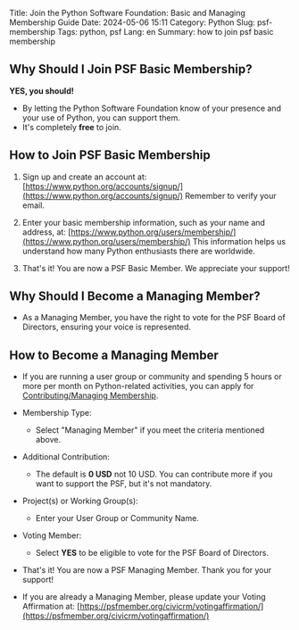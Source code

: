 Title: Join the Python Software Foundation: Basic and Managing Membership Guide
Date: 2024-05-06 15:11
Category: Python
Slug: psf-membership
Tags: python, psf
Lang: en
Summary: how to join psf basic membership

## Why Should I Join PSF Basic Membership?

**YES, you should!**

- By letting the Python Software Foundation know of your presence and your use of Python, you can support them.
- It's completely **free** to join.

## How to Join PSF Basic Membership

1. Sign up and create an account at:
  [https://www.python.org/accounts/signup/](https://www.python.org/accounts/signup/)
  Remember to verify your email.

2. Enter your basic membership information, such as your name and address, at:
  [https://www.python.org/users/membership/](https://www.python.org/users/membership/)
  This information helps us understand how many Python enthusiasts there are worldwide.

3. That's it! You are now a PSF Basic Member. We appreciate your support!

## Why Should I Become a Managing Member?

- As a Managing Member, you have the right to vote for the PSF Board of Directors, ensuring your voice is represented.

## How to Become a Managing Member

- If you are running a user group or community and spending 5 hours or more per month on Python-related activities, you can apply for [Contributing/Managing Membership](https://psfmember.org/civicrm/contribute/transact/?reset=1&id=32).

- Membership Type:
    - Select "Managing Member" if you meet the criteria mentioned above.

- Additional Contribution:
    - The default is **0 USD** not 10 USD. You can contribute more if you want to support the PSF, but it's not mandatory.

- Project(s) or Working Group(s):
    - Enter your User Group or Community Name.

- Voting Member:
    - Select **YES** to be eligible to vote for the PSF Board of Directors.

- That's it! You are now a PSF Managing Member. Thank you for your support!

- If you are already a Managing Member, please update your Voting Affirmation at:
 [https://psfmember.org/civicrm/votingaffirmation/](https://psfmember.org/civicrm/votingaffirmation/)
